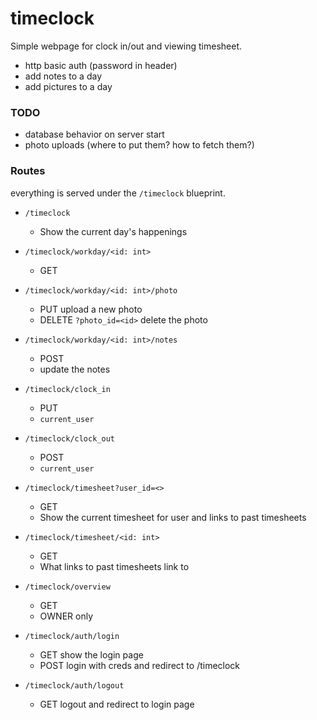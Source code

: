 # timeclock

Simple webpage for clock in/out and viewing timesheet.

- http basic auth (password in header)
- add notes to a day
- add pictures to a day


### TODO
- database behavior on server start
- photo uploads (where to put them? how to fetch them?)

### Routes
everything is served under the `/timeclock` blueprint.

- `/timeclock`
    - Show the current day's happenings

- `/timeclock/workday/<id: int>`
    - GET

- `/timeclock/workday/<id: int>/photo`
    - PUT upload a new photo
    - DELETE `?photo_id=<id>` delete the photo 

- `/timeclock/workday/<id: int>/notes`
    - POST
    - update the notes

- `/timeclock/clock_in`
    - PUT
    - `current_user`

- `/timeclock/clock_out`
    - POST
    - `current_user`

- `/timeclock/timesheet?user_id=<>`
    - GET
    - Show the current timesheet for user and links to past timesheets

- `/timeclock/timesheet/<id: int>`
    - GET
    - What links to past timesheets link to

- `/timeclock/overview`
    - GET
    - OWNER only

- `/timeclock/auth/login`
    - GET show the login page
    - POST login with creds and redirect to /timeclock

- `/timeclock/auth/logout`
    - GET logout and redirect to login page
